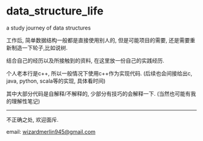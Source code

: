 # data_structure_life
a study journey of data structures


工作后, 简单数据结构一般都是直接使用别人的, 但是可能项目的需要, 还是需要重新制造一下轮子,比如说树.

结合自己的经历以及所接触到的资料, 在这里放一份自己的实践经历.


个人老本行是c++, 所以一般情况下使用c++作为实现代码.
(后续也会间接给出c, java, python, scala等的实现, 具体看时间)

其中大部分代码是自解释/不解释的, 少部分有技巧的会解释一下.
(当然也可能有我的理解性笔记)

---

不正确之处, 欢迎面斥.

email: wizardmerlin945@gmail.com
